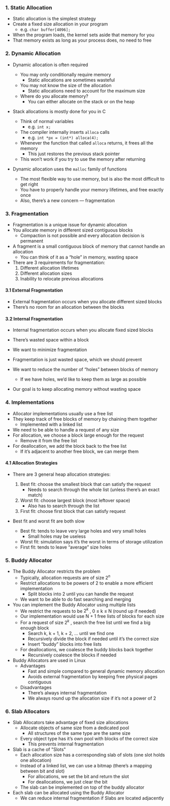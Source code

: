### 1. Static Allocation
- Static allocation is the simplest strategy
- Create a fixed size allocation in your program 
	- e.g. `char buffer[4096]; `
- When the program loads, the kernel sets aside that memory for you 
- That memory exists as long as your process does, no need to free
### 2. Dynamic Allocation
- Dynamic allocation is often required
	- You may only conditionally require memory 
		- Static allocations are sometimes wasteful 
	- You may not know the size of the allocation 
		- Static allocations need to account for the maximum size 
	- Where do you allocate memory? 
		- You can either allocate on the stack or on the heap

- Stack allocations is mostly done for you in C
	- Think of normal variables 
		- e.g. `int x;` 
	- The compiler internally inserts `alloca` calls 
		- e.g. `int *px = (int*) alloca(4); `
	- Whenever the function that called `alloca` returns, it frees all the memory 
		- This just restores the previous stack pointer 
	- This won’t work if you try to use the memory after returning

- Dynamic allocation uses the `malloc` family of functions
	- The most flexible way to use memory, but is also the most difficult to get right 
	- You have to properly handle your memory lifetimes, and free exactly once 
	- Also, there’s a new concern — fragmentation
### 3. Fragmentation
- Fragmentation is a unique issue for dynamic allocation
- You allocate memory in different sized contiguous blocks 
	- Compaction is not possible and every allocation decision is permanent 
- A fragment is a small contiguous block of memory that cannot handle an allocation 
	- You can think of it as a “hole” in memory, wasting space 
- There are 3 requirements for fragmentation:
	1. Different allocation lifetimes
	2. Different allocation sizes
	3. Inability to relocate previous allocations
#### 3.1 External Fragmentation
- External fragmentation occurs when you allocate different sized blocks 
- There’s no room for an allocation between the blocks
#### 3.2 Internal Fragmentation
- Internal fragmentation occurs when you allocate fixed sized blocks 
- There’s wasted space within a block

- We want to minimize fragmentation
- Fragmentation is just wasted space, which we should prevent 
- We want to reduce the number of “holes” between blocks of memory 
	- If we have holes, we’d like to keep them as large as possible 
- Our goal is to keep allocating memory without wasting space
### 4. Implementations
- Allocator implementations usually use a free list
- They keep track of free blocks of memory by chaining them together 
	- Implemented with a linked list 
- We need to be able to handle a request of any size 
- For allocation, we choose a block large enough for the request 
	- Remove it from the free list 
- For deallocation, we add the block back to the free list 
	- If it’s adjacent to another free block, we can merge them
#### 4.1 Allocation Strategies
- There are 3 general heap allocation strategies:
	1. Best fit: choose the smallest block that can satisfy the request 
		- Needs to search through the whole list (unless there’s an exact match) 
	2. Worst fit: choose largest block (most leftover space) 
		- Also has to search through the list 
	3. First fit: choose first block that can satisfy request

- Best fit and worst fit are both slow
	- Best fit: tends to leave very large holes and very small holes 
		- Small holes may be useless 
	- Worst fit: simulation says it’s the worst in terms of storage utilization 
	- First fit: tends to leave “average” size holes
### 5. Buddy Allocator
- The Buddy Allocator restricts the problem
	- Typically, allocation requests are of size $2^n$
	- Restrict allocations to be powers of 2 to enable a more efficient implementation 
		- Split blocks into 2 until you can handle the request 
	- We want to be able to do fast searching and merging
- You can implement the Buddy Allocator using multiple lists
	- We restrict the requests to be $2^k$ , 0 ≤ k ≤ N (round up if needed)
	- Our implementation would use N + 1 free lists of blocks for each size
	- For a request of size $2^k$ , search the free list until we find a big enough block
		- Search k, k + 1, k + 2, ... until we find one 
		- Recursively divide the block if needed until it’s the correct size 
		- Insert “buddy” blocks into free lists
	- For deallocations, we coalesce the buddy blocks back together 
		- Recursively coalesce the blocks if needed
- Buddy Allocators are used in Linux
	- Advantages 
		- Fast and simple compared to general dynamic memory allocation 
		- Avoids external fragmentation by keeping free physical pages contiguous
	- Disadvantages 
		- There’s always internal fragmentation 
		- We always round up the allocation size if it’s not a power of 2
### 6. Slab Allocators
- Slab Allocators take advantage of fixed size allocations
	- Allocate objects of same size from a dedicated pool 
		- All structures of the same type are the same size 
	- Every object type has it’s own pool with blocks of the correct size 
		- This prevents internal fragmentation
- Slab is a cache of "Slots"
	- Each allocation size has a corresponding slab of slots (one slot holds one allocation) 
	- Instead of a linked list, we can use a bitmap (there’s a mapping between bit and slot) 
		- For allocations, we set the bit and return the slot 
		- For deallocations, we just clear the bit 
	- The slab can be implemented on top of the buddy allocator
- Each slab can be allocated using the Buddy Allocator
	- We can reduce internal fragmentation if Slabs are located adjacently